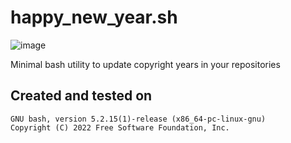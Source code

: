 # happy_new_year.sh

![image](https://github.com/user-attachments/assets/8dcb406a-3031-4b7f-89b4-0d0e739fc5e9)

Minimal bash utility to update copyright years in your repositories

## Created and tested on

```
GNU bash, version 5.2.15(1)-release (x86_64-pc-linux-gnu)
Copyright (C) 2022 Free Software Foundation, Inc.
```
